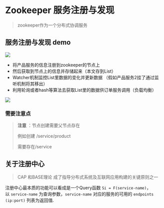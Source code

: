 # Zookeeper 服务注册与发现

> zookeeper作为一个分布式协调服务 

## 服务注册与发现 demo

![](D:\program\writing\images\2022-05-20-15-45-44-image.png)

- 将产品服务的信息注册到zookeeper的节点上
- 然后获取到节点上的信息并存储起来（本文存到List）
- Watcher机制监控List里数据的变化并更新数据 （假如产品服务2挂了通过监听机制将其移出）
- 利用轮询或者hash等算法去获取List里的数据供订单服务调用（负载均衡）

![](D:\program\writing\images\2022-05-20-16-54-36-image.png)

### 需要注意点

> **注意** ：节点创建需要父节点存在
> 
> 例如创建 /service/product 
> 
> 需要存在/service 

## 关于注册中心

> CAP 和BASE理论 成了指导分布式系统及互联网应用构建的关键原则之一

注册中心最本质的功能可以看成是一个Query函数 `Si = F(service-name)`，以 `service-name` 为查询参数，`service-name` 对应的服务的可用的 `endpoints (ip:port)` 列表为返回值.
